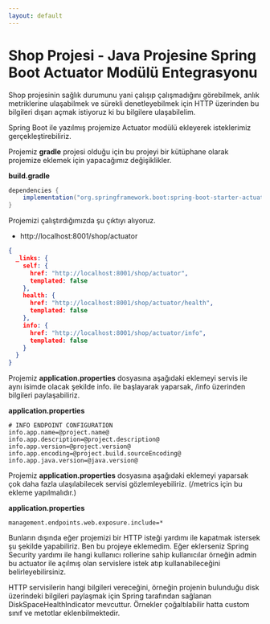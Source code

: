 ```yaml
---
layout: default
---
```

# Shop Projesi - Java Projesine Spring Boot Actuator Modülü Entegrasyonu

Shop projesinin  sağlık durumunu yani çalışıp çalışmadığını görebilmek, anlık metriklerine ulaşabilmek ve sürekli denetleyebilmek için HTTP üzerinden bu bilgileri dışarı açmak istiyoruz ki bu bilgilere ulaşabilelim.

Spring Boot ile yazılmış projemize Actuator modülü ekleyerek isteklerimiz gerçekleştirebiliriz.

Projemiz **gradle** projesi olduğu için bu projeyi bir kütüphane olarak projemize eklemek için yapacağımız değişiklikler.


**build.gradle**

```groovy
dependencies {
	implementation("org.springframework.boot:spring-boot-starter-actuator")
}
```
Projemizi çalıştırdığımızda şu çıktıyı alıyoruz.

- http://localhost:8001/shop/actuator


```json
{
  _links: {
    self: {
      href: "http://localhost:8001/shop/actuator",
      templated: false
    },
    health: {
      href: "http://localhost:8001/shop/actuator/health",
      templated: false
    },
    info: {
      href: "http://localhost:8001/shop/actuator/info",
      templated: false
    }
  }
}

```

Projemiz **application.properties** dosyasına aşağıdaki eklemeyi servis ile aynı isimde olacak şekilde info. ile başlayarak yaparsak,  /info üzerinden bilgileri paylaşabiliriz.

**application.properties**
```properties
# INFO ENDPOINT CONFIGURATION
info.app.name=@project.name@
info.app.description=@project.description@
info.app.version=@project.version@
info.app.encoding=@project.build.sourceEncoding@
info.app.java.version=@java.version@
```

Projemiz **application.properties** dosyasına aşağıdaki eklemeyi yaparsak çok daha fazla ulaşılabilecek servisi gözlemleyebiliriz. (/metrics için bu ekleme yapılmalıdır.)

**application.properties**
```properties
management.endpoints.web.exposure.include=*
``` 


Bunların dışında eğer projemizi bir HTTP isteği yardımı ile kapatmak istersek şu şekilde yapabiliriz.
Ben bu projeye eklemedim. Eğer eklerseniz Spring Security yardımı ile hangi kullanıcı rollerine sahip kullanıcılar örneğin admin bu actuator ile açılmış olan servislere istek atıp kullanabileceğini belirleyebilirsiniz.

HTTP servisilerin hangi bilgileri vereceğini, örneğin projenin bulunduğu disk üzerindeki bilgileri paylaşmak için Spring tarafından sağlanan DiskSpaceHealthIndicator mevcuttur. Örnekler çoğaltılabilir hatta custom sınıf ve metotlar eklenbilmektedir.
